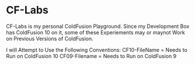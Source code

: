 CF-Labs
=======
CF-Labs is my personal ColdFusion Playground. Since my Development Box has ColdFusion 10 on it,
some of these Experiements may or maynot Work on Previous Versions of ColdFusion.

I will Attempt to Use the Following Conventions:
CF10-FileName = Needs to Run on ColdFusion 10
CF09-Filename = Needs to Run on ColdFusion 9

